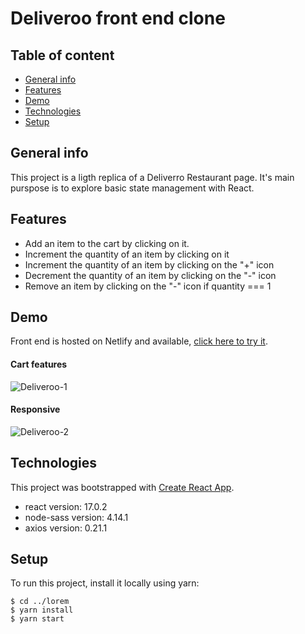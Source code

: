 # Deliveroo front end clone

## Table of content 

* [General info](#general-info)
* [Features](#features)
* [Demo](#demo)
* [Technologies](#technologies)
* [Setup](#setup)

## General info

This project is a ligth replica of a Deliverro Restaurant page.
It's main purspose is to explore basic state management with React.

## Features

* Add an item to the cart by clicking on it.
* Increment the quantity of an item by clicking on it
* Increment the quantity of an item by clicking on the "+" icon
* Decrement the quantity of an item by clicking on the "-" icon
* Remove an item by clicking on the "-" icon if quantity === 1

## Demo 

Front end is hosted on Netlify and available, [click here to try it](https://thomas-lebihan-deliveroo-clone.netlify.app/). 

#### Cart features

![Deliveroo-1](https://user-images.githubusercontent.com/71220636/122900047-a4c0b500-d34c-11eb-9eca-b56b2e7deeb0.gif)

#### Responsive

![Deliveroo-2](https://user-images.githubusercontent.com/71220636/122900957-65df2f00-d34d-11eb-8f3d-4f12e86e9980.gif)

## Technologies

This project was bootstrapped with [Create React App](https://github.com/facebook/create-react-app).

* react version: 17.0.2
* node-sass version: 4.14.1
* axios version: 0.21.1 


## Setup
To run this project, install it locally using yarn:

```
$ cd ../lorem
$ yarn install
$ yarn start
```




